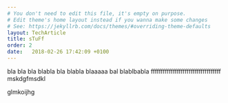 ```yaml
---
# You don't need to edit this file, it's empty on purpose.
# Edit theme's home layout instead if you wanna make some changes
# See: https://jekyllrb.com/docs/themes/#overriding-theme-defaults
layout: TechArticle
title: sTuFf
order: 2
date:   2018-02-26 17:42:09 +0100
---
```

bla bla bla 
blabla bla blabla blaaaaa 
bal blablbabla fffffffffffffffffffffffffffffffffff mskdgfmsdkl 

glmkoijhg

